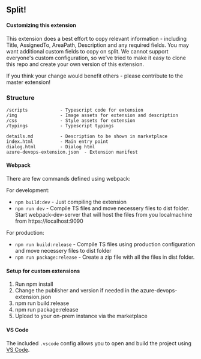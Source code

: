 ## Split! ##

#### Customizing this extension ####

This extension does a best effort to copy relevant information - including Title, AssignedTo, AreaPath, Description and any required fields. You may want additional custom fields to copy on split. We cannot support everyone's custom configuration, so we've tried to make it easy to clone this repo and create your own version of this extension. 

If you think your change would benefit others - please contribute to the master extension! 

### Structure ###

```
/scripts            - Typescript code for extension
/img                - Image assets for extension and description
/css                - Style assets for extension
/typings            - Typescript typings

details.md          - Description to be shown in marketplace   
index.html          - Main entry point
dialog.html         - Dialog html
azure-devops-extension.json  - Extension manifest
```

#### Webpack ####

There are few commands defined using webpack: 

For development:
* `npm build:dev` - Just compiling the extension
* `npm run dev` - Compile TS files and move necessery files to dist folder. Start webpack-dev-server that will host the files from you localmachine from https://localhost:9090

For production:
* `npm run build:release` - Compile TS files using production configuration and move necessery files to dist folder
* `npm run package:release` - Create a zip file with all the files in dist folder.

#### Setup for custom extensions ####

1. Run npm install 
2. Change the publisher and version if needed in the azure-devops-extension.json
3. npm run build:release
4. npm run package:release
5. Upload to your on-prem instance via the marketplace

#### VS Code ####

The included `.vscode` config allows you to open and build the project using [VS Code](https://code.visualstudio.com/).
